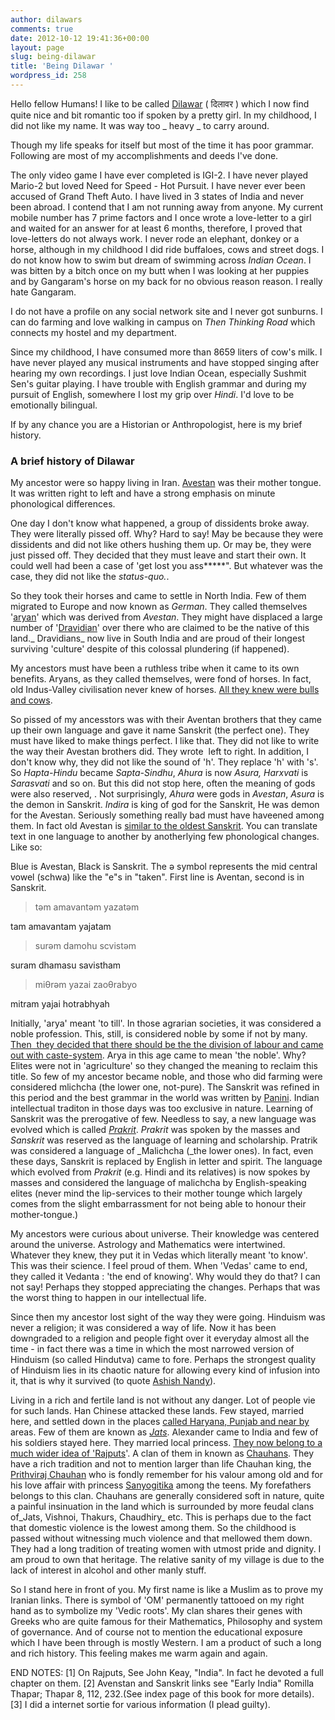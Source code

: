 ```yaml
---
author: dilawars
comments: true
date: 2012-10-12 19:41:36+00:00
layout: page
slug: being-dilawar
title: 'Being Dilawar '
wordpress_id: 258
---
```


Hello fellow Humans! I like to be called [Dilawar](http://en.wikipedia.org/wiki/Dilawar) ( दिलावर ) which I now find quite nice and bit romantic too if spoken by a pretty girl. In my childhood, I did not like my name. It was way too _ heavy _ to carry around.

Though my life speaks for itself but most of the time it has poor grammar. Following are most of my accomplishments and deeds I've done.

The only video game I have ever completed is IGI-2. I have never played Mario-2 but loved Need for Speed - Hot Pursuit. I have never ever been accused of Grand Theft Auto. I have lived in 3 states of India and never been abroad. I contend that I am not running away from anyone. My current mobile number has 7 prime factors and I once wrote a love-letter to a girl and waited for an answer for at least 6 months, therefore, I proved that love-letters do not always work. I never rode an elephant, donkey or a horse, although in my childhood I did ride buffaloes, cows and street dogs. I do not know how to swim but dream of swimming across _Indian Ocean_. I was bitten by a bitch once on my butt when I was looking at her puppies and by Gangaram's horse on my back for no obvious reason reason. I really hate Gangaram.

I do not have a profile on any social network site and I never got sunburns. I can do farming and love walking in campus on _Then Thinking Road_ which connects my hostel and my department.

Since my childhood, I have consumed more than 8659 liters of cow's milk. I have never played any musical instruments and have stopped singing after hearing my own recordings. I just love Indian Ocean, especially Sushmit Sen's guitar playing. I have trouble with English grammar and during my pursuit of English, somewhere I lost my grip over _Hindi_. I'd love to be emotionally bilingual.

If by any chance you are a Historian or Anthropologist, here is my brief history.


### A brief history of Dilawar


My ancestor were so happy living in Iran. [Avestan](http://en.wikipedia.org/wiki/Avestan_language) was their mother tongue. It was written right to left and have a strong emphasis on minute phonological differences.

One day I don't know what happened, a group of dissidents broke away. They were literally pissed off. Why? Hard to say! May be because they were dissidents and did not like others hushing them up. Or may be, they were just pissed off. They decided that they must leave and start their own. It could well had been a case of 'get lost you ass*****". But whatever was the case, they did not like the _status-quo._.

So they took their horses and came to settle in North India. Few of them migrated to Europe and now known as _German_. They called themselves '[aryan](http://en.wikipedia.org/wiki/Arya)' which was derived from _Avestan_. They might have displaced a large number of '[Dravidian](http://en.wikipedia.org/wiki/Dravidians)' over there who are claimed to be the native of this land._ Dravidians_ now live in South India and are proud of their longest surviving 'culture' despite of this colossal plundering (if happened).

My ancestors must have been a ruthless tribe when it came to its own benefits. Aryans, as they called themselves, were fond of horses. In fact, old Indus-Valley civilisation never knew of horses. [All they knew were bulls and cows](http://www.thehindu.com/fline/fl1720/17200040.htm).

So pissed of my ancesstors was with their Aventan brothers that they came up their own language and gave it name Sanskrit (the perfect one). They must have liked to make things perfect. I like that. They did not like to write the way their Avestan brothers did. They wrote  left to right. In addition, I don't know why, they did not like the sound of 'h'. They replace 'h' with 's'. So _Hapta-Hindu_ became _Sapta-Sindhu_, _Ahura_ is now _Asura, Harxvati_ is _Sarasvati_ and so on. But this did not stop here, often the meaning of gods were also reserved, . Not surprisingly, _Ahura_ were gods in _Avestan_, _Asura_ is the demon in Sanskrit. _Indira_ is king of god for the Sanskrit, He was demon for the Avestan. Seriously something really bad must have haveened among them. In fact old Avestan is [ similar to the oldest Sanskrit](http://www.ancientscripts.com/avestan.html). You can translate text in one language to another by anotherlying few phonological changes. Like so:

Blue is Avestan, Black is Sanskrit. The ə symbol represents the mid central vowel (schwa) like the "e"s in "taken". First line is Aventan, second is in Sanskrit.


> 

> 
> təm amavantəm yazatəm
> 
> 
tam amavantam yajatam

> 
> surəm damohu scvistəm
> 
> 
suram dhamasu savistham

> 
> miθrəm yazai zaoθrabyo
> 
> 
mitram yajai hotrabhyah


Initially, 'arya' meant 'to till'. In those agrarian societies, it was considered a noble profession. This, still, is considered noble by some if not by many. [Then  they decided that there should be the the division of labour and came out with caste-system](http://books.google.co.in/books?id=XsOtRGdvIigC&printsec=frontcover&source=gbs_navlinks_s#v=onepage&q=&f=false). Arya in this age came to mean 'the noble'. Why? Elites were not in 'agriculture' so they changed the meaning to reclaim this title. So few of my ancestor became noble, and those who did farming were considered mlichcha (the lower one, not-pure). The Sanskrit was refined in this period and the best grammar in the world was written by [Panini](http://en.wikipedia.org/wiki/P%C4%81%E1%B9%87ini). Indian intellectual traditon in those days was too exclusive in nature. Learning of Sanskrit was the prerogative of few. Needless to say, a new language was evolved which is called _[Prakrit](http://en.wikipedia.org/wiki/Prakrit)_. _Prakrit_ was spoken by the masses and _Sanskrit_ was reserved as the language of learning and scholarship. Pratrik was considered a language of _Malichcha (_the lower ones). In fact, even these days, Sanskrit is replaced by English in letter and spirit. The language which evolved from _Prakrit_ (e.g. Hindi and its relatives) is now spokes by masses and considered the language of malichcha by English-speaking elites (never mind the lip-services to their mother tounge which largely comes from the slight embarrassment for not being able to honour their mother-tongue.)

My ancestors were curious about universe. Their knowledge was centered around the universe. Astrology and Mathematics were intertwined. Whatever they knew, they put it in Vedas which literally meant 'to know'. This was their science. I feel proud of them. When 'Vedas' came to end, they called it Vedanta : 'the end of knowing'. Why would they do that? I can not say! Perhaps they stopped appreciating the changes. Perhaps that was the worst thing to happen in our intellectual life.

Since then my ancestor lost sight of the way they were going. Hinduism was never a religion; it was considered a way of life. Now it has been downgraded to a religion and people fight over it everyday almost all the time - in fact there was a time in which the most narrowed version of Hinduism (so called Hindutva) came to fore. Perhaps the strongest quality of Hinduism lies in its chaotic nature for allowing every kind of infusion into it, that is why it survived (to quote [Ashish Nandy](http://en.wikipedia.org/wiki/Ashis_Nandy)).

Living in a rich and fertile land is not without any danger. Lot of people vie for such lands. Han Chinese attacked these lands. Few stayed, married here, and settled down in the places [called Haryana, Punjab and near by](http://en.wikipedia.org/wiki/Indo-Scythian)  areas. Few of them are known as _[Jats](http://en.wikipedia.org/wiki/Jat_people)_. Alexander came to India and few of his soldiers stayed here. They married local princess. [They now belong to a much wider idea of 'Rajputs](http://en.wikipedia.org/wiki/Origin_of_Rajputs)'. A clan of them in known as [Chauhans](http://en.wikipedia.org/wiki/Chauhan). They have a rich tradition and not to mention larger than life Chauhan king, the [Prithviraj Chauhan](http://en.wikipedia.org/wiki/Prithvi_Raj_Chauhan) who is fondly remember for his valour among old and for his love affair with princess [Sanyogitika](http://en.wikipedia.org/wiki/Sanyogita) among the teens. My forefathers belongs to this clan. Chauhans are generally considered soft in nature, quite a painful insinuation in the land which is surrounded by more feudal clans of_Jats, Vishnoi, Thakurs, Chaudhiry_ etc. This is perhaps due to the fact that domestic violence is the lowest among them. So the childhood is passed without witnessing much violence and that mellowed them down. They had a long tradition of treating women with utmost pride and dignity. I am proud to own that heritage. The relative sanity of my village is due to the lack of interest in alcohol and other manly stuff.

So I stand here in front of you. My first name is like a Muslim as to prove my Iranian links. There is symbol of 'OM' permanently tattooed on my right hand as to symbolize my 'Vedic roots'. My clan shares their genes with Greeks who are quite famous for their Mathematics, Philosophy and system of governance. And of course not to mention the educational exposure which I have been through is mostly Western. I am a product of such a long and rich history. This feeling makes me warm again and again.

END NOTES:
[1] On Rajputs, See John Keay, "India". In fact he devoted a full chapter on them.
[2] Avenstan and Sanskrit links see "Early India" Romilla Thapar; Thapar 8, 112, 232.(See index page of this book for more details).
[3] I did a internet sortie for various information (I plead guilty).


